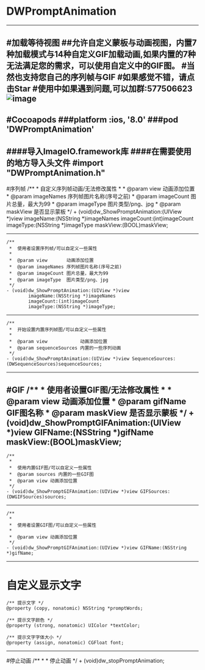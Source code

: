 # DWPromptAnimation
---
#加载等待视图
##允许自定义蒙板与动画视图，内置7种加载模式与14种自定义GIF加载动画,如果内置的7种无法满足您的需求，可以使用自定义中的GIF图。
#当然也支持您自己的序列帧与GIF
#如果感觉不错，请点击Star
#使用中如果遇到问题,可以加群:577506623
![image](https://github.com/dwanghello/DWPromptAnimation/blob/master/DWPromptAnimation.gif)
---
#Cocoapods
###platform :ios, '8.0'
###pod 'DWPromptAnimation'
---
####导入ImageIO.framework库
####在需要使用的地方导入头文件
	#import "DWPromptAnimation.h"
---
#序列帧
	/**
	 *  自定义序列帧动画/无法修改属性
 	 *
 	 *  @param view       动画添加位置
 	 *  @param imageNames 序列帧图片名称(序号之前)
 	 *  @param imageCount 图片总量，最大为99
 	 *  @param imageType  图片类型/png、jpg
 	 *  @param maskView   是否显示蒙板
 	 */
	+ (void)dw_ShowPromptAnimation:(UIView *)view 
			imageName:(NSString *)imageNames 
			imageCount:(int)imageCount 
			imageType:(NSString *)imageType 
			maskView:(BOOL)maskView;
	
---
	/**
 	 *  使用者设置序列帧/可以自定义一些属性
	 *
 	 *  @param view       动画添加位置
 	 *  @param imageNames 序列帧图片名称(序号之前)
	 *  @param imageCount 图片总量，最大为99
 	 *  @param imageType  图片类型/png、jpg
	 */
	- (void)dw_ShowPromptAnimation:(UIView *)view 
			imageName:(NSString *)imageNames 
			imageCount:(int)imageCount 
			imageType:(NSString *)imageType;
	
---
	/**
 	 *  开始设置内置序列帧图/可以自定义一些属性
	 *
 	 *  @param view            动画添加位置
	 *  @param sequenceSources 内置的一些序列动画
	 */
	- (void)dw_ShowPromptAnimation:(UIView *)view SequenceSources:(DWSequenceSources)sequenceSources;

---
#GIF
	/**
	 *  使用者设置GIF图/无法修改属性
 	 *
	 *  @param view    动画添加位置
	 *  @param gifName GIF图名称
	 *  @param maskView 是否显示蒙板
	 */
	+ (void)dw_ShowPromptGIFAnimation:(UIView *)view GIFName:(NSString *)gifName maskView:(BOOL)maskView;
---
	/**
 	 *
 	 *  使用内置GIF图/可以自定义一些属性
 	 *  @param sources 内置的一些GIF图
 	 *  @param view 动画添加位置
 	 */
	- (void)dw_ShowPromptGIFAnimation:(UIView *)view GIFSources:(DWGIFSources)sources;
---
	/**
 	 *
 	 *  使用者设置GIF图/可以自定义一些属性
 	 *
 	 *  @param view 动画添加位置
 	 */
	- (void)dw_ShowPromptGIFAnimation:(UIView *)view GIFName:(NSString *)gifName;
---
# 自定义显示文字
	/** 提示文字 */
	@property (copy, nonatomic) NSString *promptWords;

	/** 提示文字颜色 */
	@property (strong, nonatomic) UIColor *textColor;

	/** 提示文字字体大小 */
	@property (assign, nonatomic) CGFloat font;
---
#停止动画
	/**
 	 *
 	 *  停止动画
  	 */
	+ (void)dw_stopPromptAnimation;

